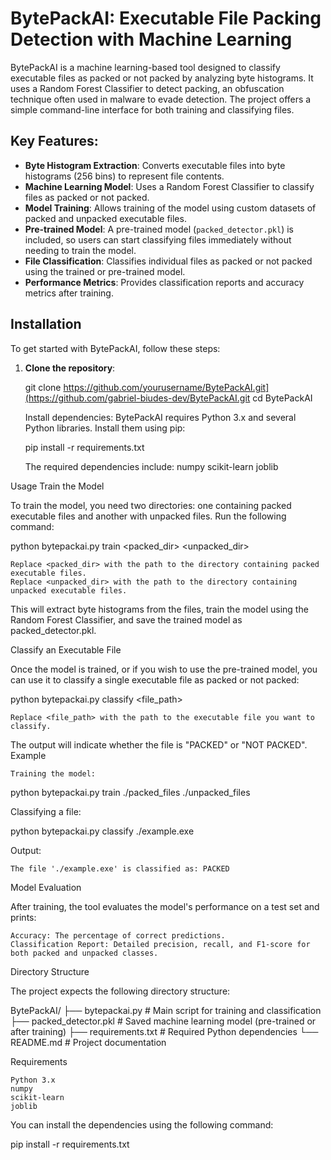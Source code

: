 # BytePackAI: Executable File Packing Detection with Machine Learning

BytePackAI is a machine learning-based tool designed to classify executable files as packed or not packed by analyzing byte histograms. It uses a Random Forest Classifier to detect packing, an obfuscation technique often used in malware to evade detection. The project offers a simple command-line interface for both training and classifying files.

## Key Features:
- **Byte Histogram Extraction**: Converts executable files into byte histograms (256 bins) to represent file contents.
- **Machine Learning Model**: Uses a Random Forest Classifier to classify files as packed or not packed.
- **Model Training**: Allows training of the model using custom datasets of packed and unpacked executable files.
- **Pre-trained Model**: A pre-trained model (`packed_detector.pkl`) is included, so users can start classifying files immediately without needing to train the model.
- **File Classification**: Classifies individual files as packed or not packed using the trained or pre-trained model.
- **Performance Metrics**: Provides classification reports and accuracy metrics after training.

## Installation

To get started with BytePackAI, follow these steps:

1. **Clone the repository**:

   git clone https://github.com/yourusername/BytePackAI.git](https://github.com/gabriel-biudes-dev/BytePackAI.git
   cd BytePackAI

    Install dependencies: BytePackAI requires Python 3.x and several Python libraries. Install them using pip:

    pip install -r requirements.txt

    The required dependencies include:
        numpy
        scikit-learn
        joblib

Usage
Train the Model

To train the model, you need two directories: one containing packed executable files and another with unpacked files. Run the following command:

python bytepackai.py train <packed_dir> <unpacked_dir>

    Replace <packed_dir> with the path to the directory containing packed executable files.
    Replace <unpacked_dir> with the path to the directory containing unpacked executable files.

This will extract byte histograms from the files, train the model using the Random Forest Classifier, and save the trained model as packed_detector.pkl.

Classify an Executable File

Once the model is trained, or if you wish to use the pre-trained model, you can use it to classify a single executable file as packed or not packed:

python bytepackai.py classify <file_path>

    Replace <file_path> with the path to the executable file you want to classify.

The output will indicate whether the file is "PACKED" or "NOT PACKED".
Example

    Training the model:

python bytepackai.py train ./packed_files ./unpacked_files

Classifying a file:

python bytepackai.py classify ./example.exe

Output:

    The file './example.exe' is classified as: PACKED

Model Evaluation

After training, the tool evaluates the model's performance on a test set and prints:

    Accuracy: The percentage of correct predictions.
    Classification Report: Detailed precision, recall, and F1-score for both packed and unpacked classes.

Directory Structure

The project expects the following directory structure:

BytePackAI/
├── bytepackai.py       # Main script for training and classification
├── packed_detector.pkl      # Saved machine learning model (pre-trained or after training)
├── requirements.txt         # Required Python dependencies
└── README.md                # Project documentation

Requirements

    Python 3.x
    numpy
    scikit-learn
    joblib

You can install the dependencies using the following command:

pip install -r requirements.txt
